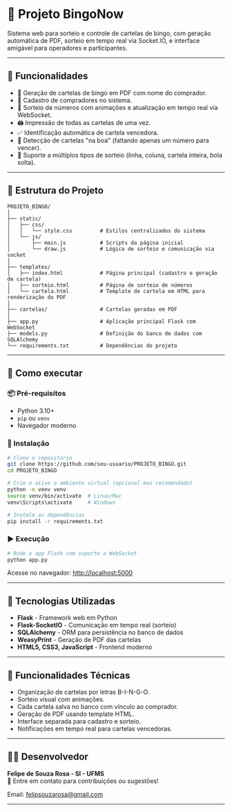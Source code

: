 # 🎱 Projeto BingoNow

Sistema web para sorteio e controle de cartelas de bingo, com geração automática de PDF, sorteio em tempo real via Socket.IO, e interface amigável para operadores e participantes.

---

## 📌 Funcionalidades

- 📄 Geração de cartelas de bingo em PDF com nome do comprador.
- 🧑 Cadastro de compradores no sistema.
- 🧮 Sorteio de números com animações e atualização em tempo real via WebSocket.
- 🖨️ Impressão de todas as cartelas de uma vez.
- ✅ Identificação automática de cartela vencedora.
- 🧠 Detecção de cartelas "na boa" (faltando apenas um número para vencer).
- 🔄 Suporte a múltiplos tipos de sorteio (linha, coluna, cartela inteira, bola solta).

---

## 🧱 Estrutura do Projeto

```
PROJETO_BINGO/
│
├── static/
│   ├── css/
│   │   └── style.css         # Estilos centralizados do sistema
│   └── js/
│       ├── main.js           # Scripts da página inicial
│       └── draw.js           # Lógica de sorteio e comunicação via socket
│
├── templates/
│   ├── index.html            # Página principal (cadastro e geração de cartela)
│   ├── sorteio.html          # Página de sorteio de números
│   └── cartela.html          # Template de cartela em HTML para renderização do PDF
│
├── cartelas/                 # Cartelas geradas em PDF
│
├── app.py                    # Aplicação principal Flask com WebSocket
├── models.py                 # Definição do banco de dados com SQLAlchemy
└── requirements.txt          # Dependências do projeto
```

---

## 🚀 Como executar

### 📦 Pré-requisitos

- Python 3.10+
- `pip` ou `venv`
- Navegador moderno

### 🔧 Instalação

```bash
# Clone o repositório
git clone https://github.com/seu-usuario/PROJETO_BINGO.git
cd PROJETO_BINGO

# Crie e ative o ambiente virtual (opcional mas recomendado)
python -m venv venv
source venv/bin/activate  # Linux/Mac
venv\Scripts\activate     # Windows

# Instale as dependências
pip install -r requirements.txt
```

### ▶️ Execução

```bash
# Rode o app Flask com suporte a WebSocket
python app.py
```

Acesse no navegador: [http://localhost:5000](http://localhost:5000)

---

## 🧪 Tecnologias Utilizadas

- **Flask** - Framework web em Python
- **Flask-SocketIO** - Comunicação em tempo real (sorteio)
- **SQLAlchemy** - ORM para persistência no banco de dados
- **WeasyPrint** - Geração de PDF das cartelas
- **HTML5, CSS3, JavaScript** - Frontend moderno

---

## 📄 Funcionalidades Técnicas

- Organização de cartelas por letras B-I-N-G-O.
- Sorteio visual com animações.
- Cada cartela salva no banco com vínculo ao comprador.
- Geração de PDF usando template HTML.
- Interface separada para cadastro e sorteio.
- Notificações em tempo real para cartelas vencedoras.

---

## 🧑‍💻 Desenvolvedor

**Felipe de Souza Rosa - SI -  UFMS**  
📧 Entre em contato para contribuições ou sugestões!

Email: felipsouzarosa@gmail.com

---
